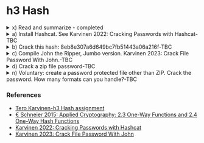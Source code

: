 # h3 Hash

<details><summary>x) Read and summarize - completed</summary>
<p>
(This subtask x does not require tests with a computer. Some bullets per article is enough for your summary, feel free to write more if you like)
€ Schneier 2015: Applied Cryptography: 2.3 One-Way Functions and 2.4 One-Way Hash Functions.
 
2.3 One-Way Functions
* OWF is the central conception of public-key cryptography
* OWF is not a protocol itself but serves as a fundamental building block of most of protocols discussed in the book.
* OWF is easy to build, but remarkably much complicated to reverse
* Example: to break a plate into thousand pieces is easy, but to put these thousands pieces back into the plate is comparatively super hard. 
* The great thing about OWF - we can NOT use OWF for public-key encryption as is because people cannot decrypt it (still the plate but containing a message, break it into thousands pieces, then ask a friend to put the pieces into a plate and READ the msg - NOPE).
* A trapdoor OWF - a special type of OWF with a secret trapdoor (secret information, instruction)
* Example: it's easy to dismantle a watch into pieces, and it's super hard to put these pieces back together into a watch, but it would be doable with an instruction. 

2.4 One-Way Hash Functions
* OWHF has many names - compression function, contraction function, msg digest, fingerprint, cryptographic checksum, msg integrity check (MIC), manipulation detection code. 
* OWHF is central to modern cryptography
* HF has been used in Computer Science for a long time.
* HF is a mathematical function where you convert a variable-length input string (pre-image) into fixed-length output string (hash value). 
* HF is many-to-one (??? - further explanation needed), we cannot use them to determine 2 strings are equal, but can use them to get a reasonable assumption of accuracy. 
* OWFH works in one way so pre-image -> hash value, NOT hash value -> pre-image, OWFH is collision-free (??? further explanation needed)
* Example: HF with public key is used usually in financial transactions, asking someone to provide the correct hash value to release an amount of money from account 
* MAC (message authentication code) or DAC (data authentication code) = OWHF + secret key with hash value  = f(preimage, key) 
* with MAC/DAC - only someone with the KEY can verify the hash value
     
My thought: The chapter is a great introduction to cryptography. The language used is very down-to-earth, and fun to read. 
</p> 
 </details>  
<details><summary>a) Install Hashcat. See Karvinen 2022: Cracking Passwords with Hashcat-TBC</summary>
    <p>
    </p> 
 </details> 
<details><summary>b) Crack this hash: 8eb8e307a6d649bc7fb51443a06a216f-TBC</summary>
    <p>
    </p> 
 </details> 
<details><summary>c) Compile John the Ripper, Jumbo version. Karvinen 2023: Crack File Password With John.-TBC</summary>
    <p>
    </p> 
 </details> 
<details><summary>d) Crack a zip file password-TBC</summary>
    <p>
    </p> 
 </details> 
<details><summary>n) Voluntary: create a password protected file other than ZIP. Crack the password. How many formats can you handle?-TBC</summary>
    <p>
    </p> 
 </details>
 
 ### References 
 * [Tero Karvinen-h3 Hash assignment](https://terokarvinen.com/2023/information-security-2023/?f=moodle)
 * [€ Schneier 2015: Applied Cryptography: 2.3 One-Way Functions and 2.4 One-Way Hash Functions](https://www.oreilly.com/library/view/applied-cryptography-protocols/9781119096726/10_chap02.html#chap02-sec003)
 * [Karvinen 2022: Cracking Passwords with Hashcat](https://terokarvinen.com/2022/cracking-passwords-with-hashcat/)
 * [Karvinen 2023: Crack File Password With John](https://terokarvinen.com/2023/crack-file-password-with-john/)

